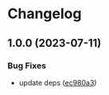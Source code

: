 # Changelog

## 1.0.0 (2023-07-11)


### Bug Fixes

* update deps ([ec980a3](https://github.com/XD2Sketch/next-google-tag-manager/commit/ec980a3e4b68f9d5a5418f53751872f60dc99daf))
